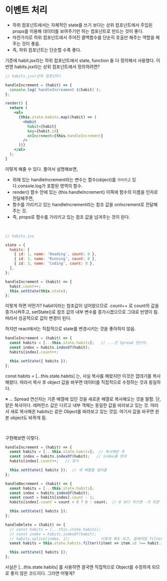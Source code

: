 # 이벤트 처리

- 하위 컴포넌트에서는 자체적인 state를 쓰기 보다는 상위 컴포넌트에서 주입된 props를 이용해 데이터를 보여주기만 하는 컴포넌트로 만드는 것이 좋다.
- 마찬가지로 하위 컴포넌트에서 주어진 콜백함수를 단순히 호출만 해주는 역할을 해주는 것이 좋음.
- 즉, 하위 컴포넌트는 단순할 수록 좋다.

기존에 habit.jsx라는 하위 컴포넌트에서 state, function 둘 다 정의해서 사용했다. 이번엔 habits.jsx라는 상위 컴포넌트에서 정의하려면?

```jsx
// habits.jsx(상위 컴포넌트)

handleIncrement = (habit) => {
  console.log(`handleIncreament ${habit}`);
};

render() {
  return (
    <ul>
      {this.state.habits.map((habit) => (
        <Habit
          habit={habit}
          key={habit.id}
          onIncrement={this.handleIncrement}
        />
      ))}
    </ul>
  );
}
```

이렇게 해줄 수 있다. 풀어서 설명해보면,

- 위에 있는 handleIncrement라는 변수는 함수(object)를 `가리키고` 있다.console.log가 포함된 영역의 함수.
- render() 함수 안에 있는 {this.handleIncrement} 이쪽에 함수의 이름을 인자로 전달해주면,
- 함수를 가리키고 있는 handleIncrement라는 참조 값을 onIncrement로 전달해 주는 것.
- 즉, props로 함수를 가리키고 있는 참조 값을 넘겨주는 것이 된다.

<br/>

```jsx
// habits.jsx

state = {
  habits: [
    { id: 1, name: 'Reading', count: 0 },
    { id: 2, name: 'Running', count: 0 },
    { id: 3, name: 'Coding', count: 0 },
  ],
};

handleIncrement = (habit) => {
  habit.count++;
  this.setState(this.state);
};
```

이렇게 하면 어떤가? habit이라는 참조값이 넘어왔으므로 .count++ 로 count의 값을 증가시켜주고, setState()로 참조 값의 내부 변수를 증가시켰으므로 그대로 반영이 됨. 따라서 성공적으로 값이 변경이 된다.

하지만 react에서는 직접적으로 state를 변경시키는 것을 좋아하지 않음.

```jsx
handleIncrement = (habit) => {
  const habits = [...this.state.habits];   // ...은 Spread 연산자.
  const index = habits.indexOf(habit);
  habits[index].count++;

  this.setState({ habits });
};
```

const habits = [...this.state.habits] 는, 사실 복사를 해왔지만 이것은 껍데기를 복사해왔다. 따라서 복사 후 object 값을 바꾸면 데이터를 직접적으로 수정하는 것과 동일하다.

※ ... Spread 연산자는 기존 배열에 있던 것을 새로운 배열로 복사해오는 것을 말함. 단, 얕은 복사이다. 레퍼런스 값은 다르고 내부 객체는 동일한 값을 바라보고 있는 것. 따라서 새로 복사해온 habits는 같은 Object를 바라보고 있는 것임. 여기서 값을 바꾸면 원본 object도 바뀌게 됨.

<br/>

구현해보면 이렇다.

```jsx
handleIncrement = (habit) => {
  const habits = [...this.state.habits];  // 복사해온 후
  const index = habits.indexOf(habit);   // index를 얻어
  habits[index].count++;   // 증가

  this.setState({ habits });  // 새 배열을 넣어줌
};

handleDecrement = (habit) => {
  const habits = [...this.state.habits];
  const index = habits.indexOf(habit);
  const count = habits[index].count - 1;
  habits[index].count = count < 0 ? 0 : count;  // 0 보다 작으면 -가 되면 안되므로.

  this.setState({ habits });
};

handleDelete = (habit) => {
  // const habits = [...this.state.habits];
  // const index = habits.indexOf(habit);
  // habits.splice(index, 1);              이렇게 해도 되고, 밑에처럼 filter 써도 됨.
  const habits = this.state.habits.filter((item) => item.id !== habit.id);

  this.setState({ habits });
};
```

사실은 [...this.state.habits] 를 사용하면 결국엔 직접적으로 Object를 수정하게 되므로 좋지 않은 코드이다. 그러면 어떻게?

